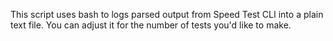 This script uses bash to logs parsed output from Speed Test CLI into a plain text file. You can adjust it for the number of tests you'd like to make. 
